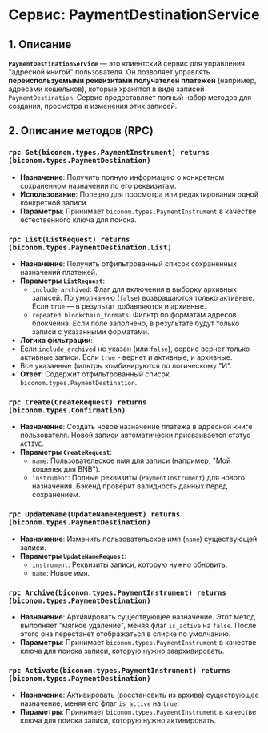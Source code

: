 # Сервис: PaymentDestinationService

## 1. Описание

**`PaymentDestinationService`** — это клиентский сервис для управления "адресной книгой" пользователя. Он позволяет управлять **переиспользуемыми реквизитами получателей платежей** (например, адресами кошельков), которые хранятся в виде записей `PaymentDestination`. Сервис предоставляет полный набор методов для создания, просмотра и изменения этих записей.

## 2. Описание методов (RPC)

### `rpc Get(biconom.types.PaymentInstrument) returns (biconom.types.PaymentDestination)`
- **Назначение**: Получить полную информацию о конкретном сохраненном назначении по его реквизитам.
- **Использование**: Полезно для просмотра или редактирования одной конкретной записи.
- **Параметры**: Принимает `biconom.types.PaymentInstrument` в качестве естественного ключа для поиска.

### `rpc List(ListRequest) returns (biconom.types.PaymentDestination.List)`
- **Назначение**: Получить отфильтрованный список сохраненных назначений платежей.
- **Параметры `ListRequest`**:
    - `include_archived`: Флаг для включения в выборку архивных записей. По умолчанию (`false`) возвращаются только активные. Если `true` — в результат добавляются и архивные.
    - `repeated blockchain_formats`: Фильтр по форматам адресов блокчейна. Если поле заполнено, в результате будут только записи с указанными форматами.
- **Логика фильтрации**:
-   Если `include_archived` не указан (или `false`), сервис вернет только активные записи. Если `true` - вернет и активные, и архивные.
-   Все указанные фильтры комбинируются по логическому "И".
-   **Ответ**: Содержит отфильтрованный список `biconom.types.PaymentDestination`.

### `rpc Create(CreateRequest) returns (biconom.types.Confirmation)`
- **Назначение**: Создать новое назначение платежа в адресной книге пользователя. Новой записи автоматически присваивается статус `ACTIVE`.
- **Параметры `CreateRequest`**:
    - `name`: Пользовательское имя для записи (например, "Мой кошелек для BNB").
    - `instrument`: Полные реквизиты (`PaymentInstrument`) для нового назначения. Бэкенд проверит валидность данных перед сохранением.

### `rpc UpdateName(UpdateNameRequest) returns (biconom.types.PaymentDestination)`
- **Назначение**: Изменить пользовательское имя (`name`) существующей записи.
- **Параметры `UpdateNameRequest`**:
    - `instrument`: Реквизиты записи, которую нужно обновить.
    - `name`: Новое имя.

### `rpc Archive(biconom.types.PaymentInstrument) returns (biconom.types.PaymentDestination)`
- **Назначение**: Архивировать существующее назначение. Этот метод выполняет "мягкое удаление", меняя флаг `is_active` на `false`. После этого она перестанет отображаться в списке по умолчанию.
- **Параметры**: Принимает `biconom.types.PaymentInstrument` в качестве ключа для поиска записи, которую нужно заархивировать.

### `rpc Activate(biconom.types.PaymentInstrument) returns (biconom.types.PaymentDestination)`
- **Назначение**: Активировать (восстановить из архива) существующее назначение, меняя его флаг `is_active` на `true`.
- **Параметры**: Принимает `biconom.types.PaymentInstrument` в качестве ключа для поиска записи, которую нужно активировать.
